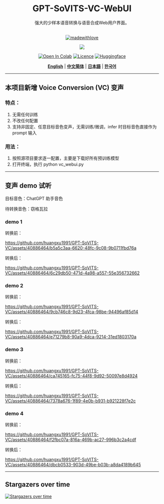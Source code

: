 <div align="center">

<h1>GPT-SoVITS-VC-WebUI</h1>
强大的少样本语音转换与语音合成Web用户界面。<br><br>

[![madewithlove](https://img.shields.io/badge/made_with-%E2%9D%A4-red?style=for-the-badge&labelColor=orange)](https://github.com/RVC-Boss/GPT-SoVITS)

<img src="https://counter.seku.su/cmoe?name=gptsovits&theme=r34" /><br>

[![Open In Colab](https://img.shields.io/badge/Colab-F9AB00?style=for-the-badge&logo=googlecolab&color=525252)](https://colab.research.google.com/github/RVC-Boss/GPT-SoVITS/blob/main/colab_webui.ipynb)
[![Licence](https://img.shields.io/badge/LICENSE-MIT-green.svg?style=for-the-badge)](https://github.com/RVC-Boss/GPT-SoVITS/blob/main/LICENSE)
[![Huggingface](https://img.shields.io/badge/🤗%20-Models%20Repo-yellow.svg?style=for-the-badge)](https://huggingface.co/lj1995/GPT-SoVITS/tree/main)

[**English**](./docs/en/README.md) | [**中文简体**](./README.md) | [**日本語**](./docs/ja/README.md) | [**한국어**](./docs/ko/README.md)

</div>

---
## 本项目新增 Voice Conversion (VC) 变声
### 特点：
1. 无需任何训练
2. 不改任何配置
3. 支持非固定、任意目标音色变声，无需训练/微调，infer 时目标音色直接作为 prompt 输入
### 用法：
1. 按照源项目要求逐一配置，主要是下载好所有预训练模型
2. 打开终端，执行 python vc_webui.py
---
## 变声 demo 试听
目标音色：ChatGPT 助手音色

待转换音色：窃格瓦拉
### demo 1
转换前：


https://github.com/huangxu1991/GPT-SoVITS-VC/assets/40886464/b5a5c3aa-6620-48fc-9c08-9b0711fbd76a




转换后：

https://github.com/huangxu1991/GPT-SoVITS-VC/assets/40886464/6c29db50-471d-4a98-a557-55e356732662

### demo 2
转换前：


https://github.com/huangxu1991/GPT-SoVITS-VC/assets/40886464/9cb746c8-9d23-4fca-98be-94496af85d14


转换后：



https://github.com/huangxu1991/GPT-SoVITS-VC/assets/40886464/e71279b8-90a9-4dca-9214-31ed1803170a



### demo 3
转换前：


https://github.com/huangxu1991/GPT-SoVITS-VC/assets/40886464/ca745165-fc75-44f8-9d92-50097e8d4924



转换后：



https://github.com/huangxu1991/GPT-SoVITS-VC/assets/40886464/7378a676-1f89-4e0b-b931-b921228f7e2c



### demo 4
转换前：


https://github.com/huangxu1991/GPT-SoVITS-VC/assets/40886464/f2fbc07a-816a-469b-ac27-996b3c2a4cdf


转换后：


https://github.com/huangxu1991/GPT-SoVITS-VC/assets/40886464/dbcb0533-903d-49be-b03b-a8da4189b645



---

## Stargazers over time
[![Stargazers over time](https://starchart.cc/huangxu1991/GPT-SoVITS-VC.svg?variant=adaptive)](https://starchart.cc/huangxu1991/GPT-SoVITS-VC)
